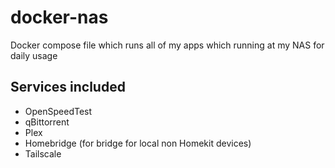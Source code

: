 # docker-nas

Docker compose file which runs all of my apps which running at my NAS for daily usage

## Services included

- OpenSpeedTest
- qBittorrent
- Plex
- Homebridge (for bridge for local non Homekit devices)
- Tailscale
